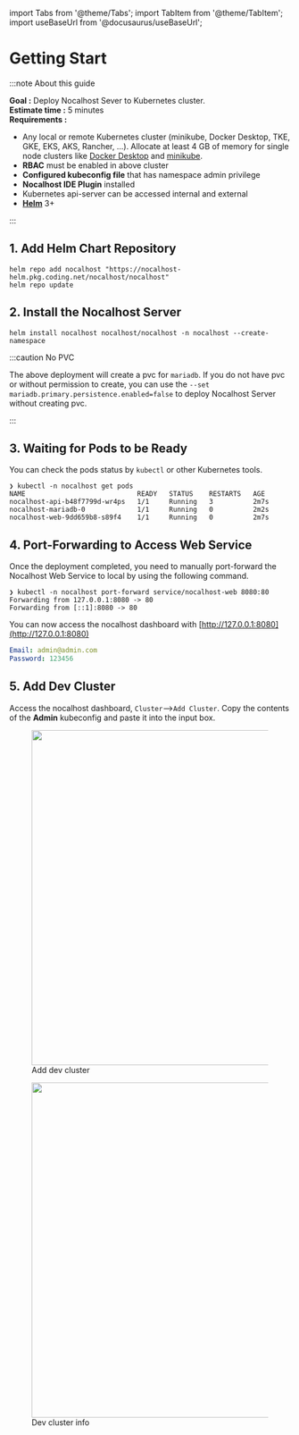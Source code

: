 import Tabs from '@theme/Tabs';
import TabItem from '@theme/TabItem';
import useBaseUrl from '@docusaurus/useBaseUrl';

# Getting Start

:::note About this guide

**Goal :** Deploy Nocalhost Sever to Kubernetes cluster. <br />
**Estimate time :** 5 minutes <br />
**Requirements :**
- Any local or remote Kubernetes cluster (minikube, Docker Desktop, TKE, GKE, EKS, AKS, Rancher, ...). Allocate at least 4 GB of memory for single node clusters like [Docker Desktop](https://docs.docker.com/docker-for-mac/kubernetes/) and [minikube](https://minikube.sigs.k8s.io/docs/start/).
- **RBAC** must be enabled in above cluster
- **Configured kubeconfig file** that has namespace admin privilege
- **Nocalhost IDE Plugin** installed
- Kubernetes api-server can be accessed internal and external
- **[Helm](https://helm.sh/docs/intro/install/)** 3+

:::


## 1. Add Helm Chart Repository

```console
helm repo add nocalhost "https://nocalhost-helm.pkg.coding.net/nocalhost/nocalhost"
helm repo update
```

## 2. Install the Nocalhost Server

```console
helm install nocalhost nocalhost/nocalhost -n nocalhost --create-namespace
```

:::caution No PVC

The above deployment will create a pvc for `mariadb`. If you do not have pvc or without permission to create, you can use the `--set mariadb.primary.persistence.enabled=false` to deploy Nocalhost Server without creating pvc.

:::

## 3. Waiting for Pods to be Ready

You can check the pods status by `kubectl` or other Kubernetes tools.  

```console
❯ kubectl -n nocalhost get pods
NAME                            READY   STATUS    RESTARTS   AGE
nocalhost-api-b48f7799d-wr4ps   1/1     Running   3          2m7s
nocalhost-mariadb-0             1/1     Running   0          2m2s
nocalhost-web-9dd659b8-s89f4    1/1     Running   0          2m7s
```

## 4. Port-Forwarding to Access Web Service

Once the deployment completed, you need to manually port-forward the Nocalhost Web Service to local by using the following command.  
```console
❯ kubectl -n nocalhost port-forward service/nocalhost-web 8080:80
Forwarding from 127.0.0.1:8080 -> 80
Forwarding from [::1]:8080 -> 80
```

You can now access the nocalhost dashboard with [http://127.0.0.1:8080](http://127.0.0.1:8080)  

```yaml title="Default username and password to access web service"
Email: admin@admin.com
Password: 123456
```

## 5. Add Dev Cluster
Access the nocalhost dashboard, `Cluster`-->`Add Cluster`. Copy the contents of the **Admin** kubeconfig and paste it into the input box.  

<figure className="img-frame">
  <img className="gif-img" src={useBaseUrl('/img/server/add_cluster.png')} width="600"/>
  <figcaption>Add dev cluster</figcaption>
</figure>

<figure className="img-frame">
  <img className="gif-img" src={useBaseUrl('/img/server/dev_cluster.png')} width="600"/>
  <figcaption>Dev cluster info</figcaption>
</figure>